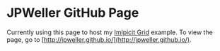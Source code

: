 JPWeller GitHub Page
====================

Currently using this page to host my [Imlpicit Grid](http://github.com/jpweller/Implicit-Grid) example. To view the page, go to [http://jpweller.github.io/](http://jpweller.github.io/).

